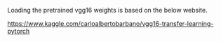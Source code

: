 Loading the pretrained vgg16 weights is based on the below website.

https://www.kaggle.com/carloalbertobarbano/vgg16-transfer-learning-pytorch
